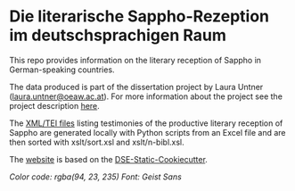 # Die literarische Sappho-Rezeption im deutschsprachigen Raum

This repo provides information on the literary reception of Sappho in German-speaking countries. 

The data produced is part of the dissertation project by Laura Untner ([laura.untner@oeaw.ac.at](mailto:laura.untner@oeaw.ac.at)). For more information about the project see the project description [here](https://laurauntner/github.io/sappho-digital/about.html).

The [XML/TEI files](https://laurauntner/github.io/sappho-digital/data/lists) listing testimonies of the productive literary reception of Sappho are generated locally with Python scripts from an Excel file and are then sorted with xslt/sort.xsl and xslt/n-bibl.xsl.

The [website](https://laurauntner/github.io/sappho-digital) is based on the [DSE-Static-Cookiecutter](https://github.com/acdh-oeaw/dse-static-cookiecutter).

*Color code: rgba(94, 23, 235)*
*Font: Geist Sans*
